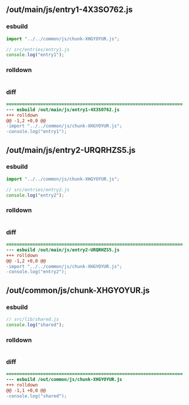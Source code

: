 ## /out/main/js/entry1-4X3SO762.js
### esbuild
```js
import "../../common/js/chunk-XHGYOYUR.js";

// src/entries/entry1.js
console.log("entry1");
```
### rolldown
```js

```
### diff
```diff
===================================================================
--- esbuild	/out/main/js/entry1-4X3SO762.js
+++ rolldown	
@@ -1,2 +0,0 @@
-import "../../common/js/chunk-XHGYOYUR.js";
-console.log("entry1");

```
## /out/main/js/entry2-URQRHZS5.js
### esbuild
```js
import "../../common/js/chunk-XHGYOYUR.js";

// src/entries/entry2.js
console.log("entry2");
```
### rolldown
```js

```
### diff
```diff
===================================================================
--- esbuild	/out/main/js/entry2-URQRHZS5.js
+++ rolldown	
@@ -1,2 +0,0 @@
-import "../../common/js/chunk-XHGYOYUR.js";
-console.log("entry2");

```
## /out/common/js/chunk-XHGYOYUR.js
### esbuild
```js
// src/lib/shared.js
console.log("shared");
```
### rolldown
```js

```
### diff
```diff
===================================================================
--- esbuild	/out/common/js/chunk-XHGYOYUR.js
+++ rolldown	
@@ -1,1 +0,0 @@
-console.log("shared");

```
